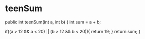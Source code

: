 # teenSum
public int teenSum(int a, int b) {
  int sum = a + b;
  
  if((a > 12 && a < 20) || (b > 12 && b < 20)){
    return 19;
  }
  return sum;
}
